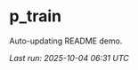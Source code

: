 # p_train

Auto-updating README demo.

<!--START_SECTION:status-->
_Last run: 2025-10-04 06:31 UTC_
<!--END_SECTION:status-->














































































































































































































































































































































































































































































































































































































































































































































































































































































































































































